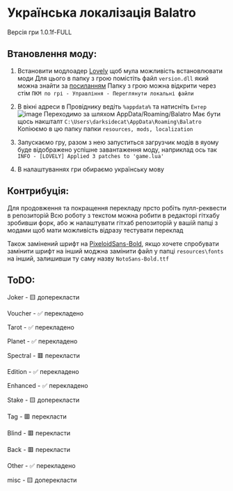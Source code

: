 # Українська локалізація Balatro

Версія гри 1.0.1f-FULL

## Втановлення моду:

1) Встановити модлоадер [Lovely](https://github.com/ethangreen-dev/lovely-injector) щоб мула можливість встановлювати моди
   Для цього в папку з грою помістіть файл `version.dll` який можна знайти за [посиланням](https://github.com/ethangreen-dev/lovely-injector/releases)
   Папку з грою можна відкрити через стім `ПКМ по грі - Управління - Переглянути локальні файли`

2) В вікні адреси в Провіднику ведіть `%appdata%` та натисніть `Ентер`
  ![image](https://github.com/darksidecat/balatro_ukrainian/assets/58224121/b62748a8-3bba-4f95-9e86-77e71adae61d)
  Переходимо за шляхом AppData/Roaming/Balatro
  Має бути щось накшталт `C:\Users\darksidecat\AppData\Roaming\Balatro`
  Копіюємо в цю папку папки `resources, mods, localization`

3) Запускаємо гру, разом з нею запуститься загрузчик модів в яуому буде відображено успішне завантаження моду, наприклад ось так
  ```INFO - [LOVELY] Applied 3 patches to 'game.lua'```

4) В налаштуваннях гри обираємо українську мову

## Контрибуція:
  Для продовження та покращення перекладу прсто робіть пулл-реквести в репозиторій
  Всю роботу з текстом можна робити в редакторі гітхабу зробивши форк, або ж  налаштувати гітхаб репозиторій у вашій папці з модами щоб мати можливість відразу тестувати переклад


Також замінений шрифт на [PixeloidSans-Bold](https://ggbot.itch.io/pixeloid-font), якщо хочете спробувати замінити шрифт на інший
моджна замінити файл у папці `resources\fonts` на інший, залишивши ту саму назву `NotoSans-Bold.ttf`

## ToDO:
Joker - 🟨 доперекласти

Voucher - ✅ перекладено

Tarot - ✅ перекладено

Planet - ✅ перекладено

Spectral - 🟥 перекласти

Edition - ✅ перекладено

Enhanced - ✅ перекладено

Stake - 🟨 доперекласти

Tag - 🟥 перекласти

Blind - 🟥 перекласти

Back - 🟥 перекласти

Other - ✅ перекладено

misc - 🟨 доперекласти